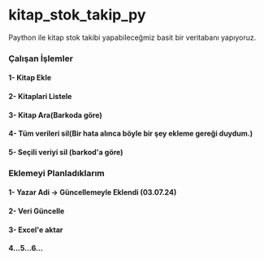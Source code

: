 # kitap_stok_takip_py
 Paython ile kitap stok takibi yapabileceğmiz basit bir veritabanı yapıyoruz.

 ### Çalışan İşlemler
 #### 1- Kitap Ekle
 #### 2- Kitaplari Listele
 #### 3- Kitap Ara(Barkoda göre)
 #### 4- Tüm verileri sil(Bir hata alınca böyle bir şey ekleme gereği duydum.)
 #### 5- Seçili veriyi sil (barkod'a göre)

 ### Eklemeyi Planladıklarım
 #### 1- Yazar Adi -> Güncellemeyle Eklendi (03.07.24)
 #### 2- Veri Güncelle
 #### 3- Excel'e aktar
 #### 4...5...6...
